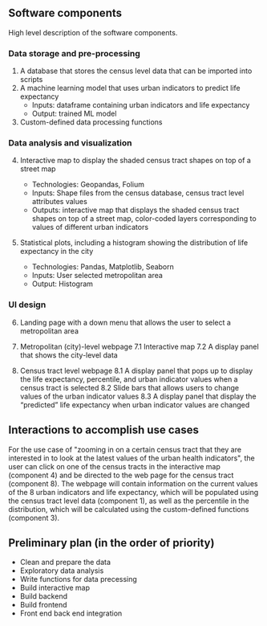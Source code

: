 ## Software components
High level description of the software components.

### Data storage and pre-processing
1. A database that stores the census level data that can be imported into scripts
2. A machine learning model that uses urban indicators to predict life expectancy
    - Inputs: dataframe containing urban indicators and life expectancy
    - Output: trained ML model
3. Custom-defined data processing functions

### Data analysis and visualization
4. Interactive map to display the shaded census tract shapes on top of a street map
    - Technologies: Geopandas, Folium
    - Inputs: Shape files from the census database, census tract level attributes values
    - Outputs: interactive map that displays the shaded census tract shapes on top of a street map, color-coded layers corresponding to values of different urban indicators

5. Statistical plots, including a histogram showing the distribution of life expectancy in the city
    - Technologies: Pandas, Matplotlib, Seaborn
    - Inputs: User selected metropolitan area
    - Output: Histogram

### UI design
6. Landing page with a down menu that allows the user to select a metropolitan area
7. Metropolitan (city)-level webpage
     7.1 Interactive map
     7.2 A display panel that shows the city-level data
     
8. Census tract level webpage
     8.1 A display panel that pops up to display the life expectancy, percentile, and urban indicator values when a census tract is selected
     8.2 Slide bars that allows users to change values of the urban indicator values
     8.3 A display panel that display the “predicted” life expectancy when urban indicator values are changed


## Interactions to accomplish use cases

For the use case of "zooming in on a certain census tract that they are interested in to look at the latest values of the urban health indicators", the user can click on one of the census tracts in the interactive map (component 4) and be directed to the web page for the census tract (component 8). The webpage will contain information on the current values of the 8 urban indicators and life expectancy, which will be populated using the census tract level data (component 1), as well as the percentile in the distribution, which will be calculated using the custom-defined functions (component 3).

## Preliminary plan (in the order of priority)
- Clean and prepare the data
- Exploratory data analysis
- Write functions for data precessing
- Build interactive map
- Build backend
- Build frontend
- Front end back end integration